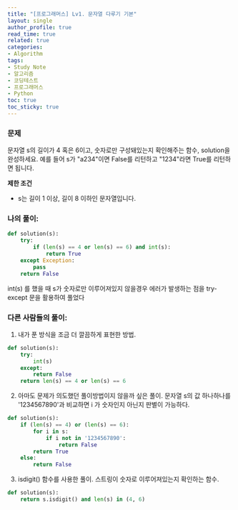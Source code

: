 ```yaml
---
title: "[프로그래머스] Lv1. 문자열 다루기 기본"
layout: single
author_profile: true
read_time: true
related: true
categories:
- Algorithm
tags:
- Study Note
- 알고리즘
- 코딩테스트
- 프로그래머스
- Python
toc: true
toc_sticky: true
---
```


### **문제**

문자열 s의 길이가 4 혹은 6이고, 숫자로만 구성돼있는지 확인해주는 함수, solution을 완성하세요. 예를 들어 s가 "a234"이면 False를 리턴하고 "1234"라면 True를 리턴하면 됩니다.

**제한 조건**

- s는 길이 1 이상, 길이 8 이하인 문자열입니다.

### **나의 풀이:**

```python
def solution(s):
    try:
        if (len(s) == 4 or len(s) == 6) and int(s):
            return True
    except Exception:
        pass
    return False
```

int(s) 를 했을 때 s가 숫자로만 이루어져있지 않을경우 에러가 발생하는 점을 try-except 문을 활용하여 풀었다

### 다른 사람들의 풀이:

1. 내가 푼 방식을 조금 더 깔끔하게 표현한 방법.

```python
def solution(s):
    try:
        int(s)
    except:
        return False
    return len(s) == 4 or len(s) == 6
```

2. 아마도 문제가 의도했던 풀이방법이지 않을까 싶은 풀이. 문자열 s의 값 하나하나를 '1234567890'과 비교하면 i 가 숫자인지 아닌지 판별이 가능하다.

```python
def solution(s):
    if (len(s) == 4) or (len(s) == 6):
        for i in s:
            if i not in '1234567890':
                return False
        return True
    else:
        return False
```

3. isdigit() 함수를 사용한 풀이. 스트링이 숫자로 이루어져있는지 확인하는 함수.

```python
def solution(s):
    return s.isdigit() and len(s) in (4, 6)
```
